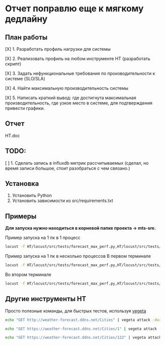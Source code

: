 # Отчет поправлю еще к мягкому дедлайну

## План работы
[X] 1. Разработать профиль нагрузки для системы

[X] 2. Реализовать профиль на любом инструменте НТ (разработать скрипт)

[X] 3. Задать нефункциональные требования по производительности к системе (SLO/SLA)

[X] 4. Найти максимальную производительность системы

[X] 5. Написать краткий вывод: где достигнута максимальная производительность, где узкое место в системе, для подтверждения привести графики.


## Отчет
HT.doc

## TODO: 
[ ] 1. Сделать запись в influxdb метрик рассчитываемых (сделал, но время записи большое, стоит разобраться с чем связано.) 

## Установка 
1. Установить Python 
2. Установить зависимости из src/requirements.txt 

## Примеры 
**Для запуска нужно находиться в корневой папке проекта -> mts-sre.** 

Пример запуска на 1 пк в 1 процесс
```bash
locust -f HT/locust/src/tests/forecast_max_perf.py,HT/locust/src/tests/weather_forecast_max_perf.py,HT/locust/src/tests/city_max_perf.py,HT/locust/src/tests/load_shape/increase_steps.py 
```
Пример запуска на 1 пк в несколько процессов
В первом терминале 
```bash
locust -f HT/locust/src/tests/forecast_max_perf.py,HT/locust/src/tests/city_max_perf.py,HT/locust/src/tests/load_shape/increase_steps_no_data_in_db.py --master
```
Во втором терминале 
```bash
locust -f HT/locust/src/tests/forecast_max_perf.py,HT/locust/src/tests/city_max_perf.py,HT/locust/src/tests/load_shape/increase_steps_no_data_in_db.py --worker --master-host=localhost
```



## Другие инструменты НТ 
Просто полезные команды, для быстрых тестов, используя [vegeta](https://github.com/tsenart/vegeta)
```bash
echo "GET http://weather-forecast.ddns.net/Cities" | vegeta attack -duration=10m -rate=10/s 
```
```bash
echo "GET https://weather-forecast.ddns.net/Cities/1" | vegeta attack -duration=10m -rate=2/s 
```
```bash
echo "GET https://weather-forecast.ddns.net/Cities/122" | vegeta attack -duration=10m -rate=2/s 
```

